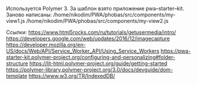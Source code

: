 Используется Polymer 3.
За шаблон взято приложение pwa–starter–kit.
Заново написаны:
/home/nikodim/PWA/phobas/src/components/my-view1.js
/home/nikodim/PWA/phobas/src/components/my-view2.js




Ссылки:
https://www.html5rocks.com/ru/tutorials/getusermedia/intro/
https://developers.google.com/web/updates/2016/12/imagecapture
https://developer.mozilla.org/en-US/docs/Web/API/Service_Worker_API/Using_Service_Workers
https://pwa-starter-kit.polymer-project.org/configuring-and-personalizing#folder-structure
https://lit-html.polymer-project.org/guide/getting-started
https://polymer-library.polymer-project.org/3.0/docs/devguide/dom-template
https://www.w3.org/TR/IndexedDB/
